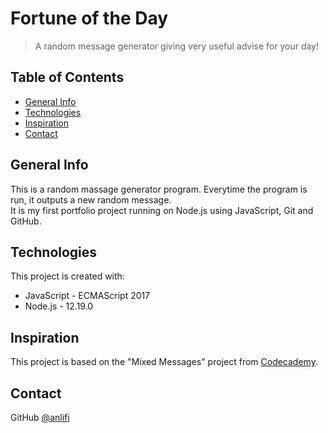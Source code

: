 # Fortune of the Day
> A random message generator giving very useful advise for your day!

## Table of Contents
* [General Info](#general-info)
* [Technologies](#technologies)
* [Inspiration](#inspiration)
* [Contact](#contact)

## General Info
This is a random massage generator program. Everytime the program is run, it outputs a new random message.\
It is my first portfolio project running on Node.js using JavaScript, Git and GitHub.

## Technologies
This project is created with:
* JavaScript - ECMAScript 2017
* Node.js - 12.19.0

## Inspiration
This project is based on the "Mixed Messages" project from [Codecademy](https://www.codecademy.com/).

## Contact
GitHub [@anlifi](https://github.com/anlifi)
